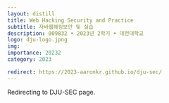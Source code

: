 ```yaml
---
layout: distill
title: Web Hacking Security and Practice
subtitle: 자바웹해킹보안 및 실습
description: 009832 • 2023년 2학기 • 대전대학교
logo: dju-logo.jpng
img:
importance: 20232
category: 2023

redirect: https://2023-aaronkr.github.io/dju-sec/
---
```


Redirecting to DJU-SEC page.
